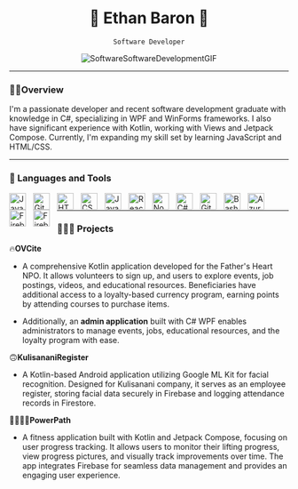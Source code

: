 <div align="center">

# 🦔 Ethan Baron 🦔

` Software Developer `

![SoftwareSoftwareDevelopmentGIF](https://github.com/user-attachments/assets/fc87f9b6-617a-4503-bd09-b388bb62a1da)


</div>

---
### 🤵🏽Overview

I'm a passionate developer and recent software development graduate with knowledge in C#, specializing in WPF and WinForms frameworks. I also have significant experience with Kotlin, working with Views and Jetpack Compose. Currently, I'm expanding my skill set by learning JavaScript and HTML/CSS. 

---
### 🧰 Languages and Tools

<img align="left" alt="Java" width="30px" style="padding-right:10px;" src="https://cdn.jsdelivr.net/gh/devicons/devicon/icons/java/java-original.svg"/>
<img align="left" alt="Git" width="30px" style="padding-right:10px;" src="https://cdn.jsdelivr.net/gh/devicons/devicon/icons/git/git-original.svg" />
<img align="left" alt="HTML" width="30px" style="padding-right:10px;" src="https://cdn.jsdelivr.net/gh/devicons/devicon/icons/html5/html5-plain.svg" />
<img align="left" alt="CSS" width="30px" style="padding-right:10px;" src="https://cdn.jsdelivr.net/gh/devicons/devicon/icons/css3/css3-plain.svg" />
<img align="left" alt="JavaScript" width="30px" style="padding-right:10px;" src="https://cdn.jsdelivr.net/gh/devicons/devicon/icons/javascript/javascript-plain.svg" />
<img align="left" alt="React" width="30px" style="padding-right:10px;" src="https://cdn.jsdelivr.net/gh/devicons/devicon/icons/react/react-original.svg" />
<img align="left" alt="NodeJS" width="30px" style="padding-right:10px;" src="https://cdn.jsdelivr.net/gh/devicons/devicon/icons/nodejs/nodejs-original.svg" />
<img align="left" alt="C#" width="30px" style="padding-right:10px;" src="https://cdn.jsdelivr.net/gh/devicons/devicon@latest/icons/csharp/csharp-original.svg" />
<img align="left" alt="GitHub" width="30px" style="padding-right:10px;" src="https://cdn.jsdelivr.net/gh/devicons/devicon/icons/github/github-original.svg" />
<img align="left" alt="Bash" width="30px" style="padding-right:10px;" src="https://cdn.jsdelivr.net/gh/devicons/devicon/icons/bash/bash-original.svg" />
<img align="left" alt="Azure" width="30px" style="padding-right:10px;" src="https://cdn.jsdelivr.net/gh/devicons/devicon@latest/icons/azure/azure-original.svg" />
<img align="left" alt="Firebase" width="30px" style="padding-right:10px;" src="https://cdn.jsdelivr.net/gh/devicons/devicon@latest/icons/firebase/firebase-original.svg"  />
<img align="left" alt="Firebase" width="30px" style="padding-right:10px;" src="https://cdn.jsdelivr.net/gh/devicons/devicon@latest/icons/githubactions/githubactions-original.svg" />
<br />

---
### 👨🏽‍💻 Projects

🔥**OVCite**  
   - A comprehensive Kotlin application developed for the Father's Heart NPO. It allows volunteers to sign up, and users to explore events, job postings, videos, and educational resources. Beneficiaries have additional access to a loyalty-based currency program, earning points by attending courses to purchase items.  
   
   - Additionally, an **admin application** built with C# WPF enables administrators to manage events, jobs, educational resources, and the loyalty program with ease.

🙃**KulisananiRegister**  
   - A Kotlin-based Android application utilizing Google ML Kit for facial recognition. Designed for Kulisanani company, it serves as an employee register, storing facial data securely in Firebase and logging attendance records in Firestore.

🏃🏽‍♀️‍➡️**PowerPath**  
   - A fitness application built with Kotlin and Jetpack Compose, focusing on user progress tracking. It allows users to monitor their lifting progress, view progress pictures, and visually track improvements over time. The app integrates Firebase for seamless data management and provides an engaging user experience.

<!--
**EthanWBaron/EthanWBaron** is a ✨ _special_ ✨ repository because its `README.md` (this file) appears on your GitHub profile.

Here are some ideas to get you started:

- 🔭 I’m currently working on ...
- 🌱 I’m currently learning ...
- 👯 I’m looking to collaborate on ...
- 🤔 I’m looking for help with ...
- 💬 Ask me about ...
- 📫 How to reach me: ...
- 😄 Pronouns: ...
- ⚡ Fun fact: ...
-->
